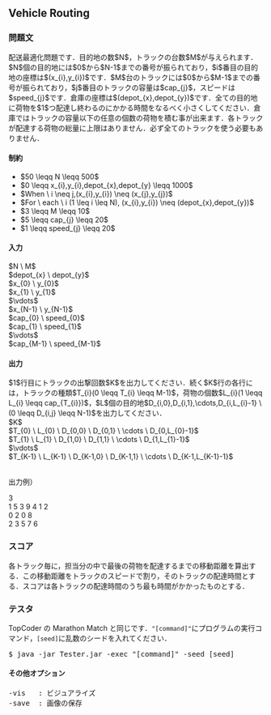 <h2>Vehicle Routing</h2>

<h3>問題文</h3>
配送最適化問題です．目的地の数$N$，トラックの台数$M$が与えられます．$N$個の目的地には$0$から$N-1$までの番号が振られており，$i$番目の目的地の座標は$(x_{i},y_{i})$です．$M$台のトラックには$0$から$M-1$までの番号が振られており，$j$番目のトラックの容量は$cap_{j}$，スピードは$speed_{j}$です．倉庫の座標は$(depot_{x},depot_{y})$です．全ての目的地に荷物を$1$つ配達し終わるのにかかる時間をなるべく小さくしてください．倉庫ではトラックの容量以下の任意の個数の荷物を積む事が出来ます．各トラックが配達する荷物の総量に上限はありません．必ず全てのトラックを使う必要もありません．

<h4>制約</h4>
<ul>
<li>$50 \leqq N \leqq 500$</li>
<li>$0 \leqq x_{i},y_{i},depot_{x},depot_{y} \leqq 1000$</li>
<li>$When \ i \neq j,(x_{i},y_{i}) \neq (x_{j},y_{j})$</li>
<li>$For \ each \ i (1 \leq i \leq N), (x_{i},y_{i}) \neq (depot_{x},depot_{y})$</li>
<li>$3 \leqq M \leqq 10$</li>
<li>$5 \leqq cap_{j} \leqq 20$</li>
<li>$1 \leqq speed_{j} \leqq 20$</li>
</ul>

<h4>入力</h4>
<div class = "iodata">
$N \ M$<br>
$depot_{x} \ depot_{y}$<br>
$x_{0} \ y_{0}$<br>
$x_{1} \ y_{1}$<br>
$\vdots$<br>
$x_{N-1} \ y_{N-1}$<br>
$cap_{0} \ speed_{0}$<br>
$cap_{1} \ speed_{1}$<br>
$\vdots$<br>
$cap_{M-1} \ speed_{M-1}$<br>
</div>

<h4>出力</h4>
$1$行目にトラックの出撃回数$K$を出力してください．続く$K$行の各行には，トラックの種類$T_{i}(0 \leqq T_{i} \leqq M-1)$，荷物の個数$L_{i}(1 \leqq L_{i} \leqq cap_{T_{i}})$，$L$個の目的地$D_{i,0},D_{i,1},\cdots,D_{i,L_{i}-1} \ (0 \leqq D_{i,j} \leqq N-1)$を出力してください．

<div class = "iodata">
$K$<br>
$T_{0} \ L_{0} \ D_{0,0} \ D_{0,1} \ \cdots \ D_{0,L_{0}-1}$<br>
$T_{1} \ L_{1} \ D_{1,0} \ D_{1,1} \ \cdots \ D_{1,L_{1}-1}$<br>
$\vdots$<br>
$T_{K-1} \ L_{K-1} \ D_{K-1,0} \ D_{K-1,1} \ \cdots \ D_{K-1,L_{K-1}-1}$<br>
</div>
<br>

出力例）
<div class = "iodata">
3<br>
1 5 3 9 4 1 2<br>
0 2 0 8<br>
2 3 5 7 6<br>
</div>

<h3>スコア</h3>
各トラック毎に，担当分の中で最後の荷物を配達するまでの移動距離を算出する．この移動距離をトラックのスピードで割り，そのトラックの配達時間とする．スコアは各トラックの配達時間のうち最も時間がかかったものとする．

<h3>テスタ</h3>
TopCoder の Marathon Match と同じです．<code>"[command]"</code>にプログラムの実行コマンド，<code>[seed]</code>に乱数のシードを入れてください．
<div class = "iodata">
<pre>
$ java -jar Tester.jar -exec "[command]" -seed [seed]
</pre>
</div>

<h4>その他オプション</h4>
<pre>
-vis   : ビジュアライズ
-save  : 画像の保存
</pre>
